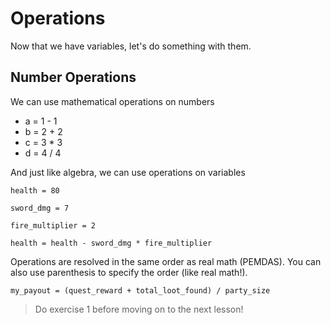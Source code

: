 # Operations

Now that we have variables, let's do something with them.

## Number Operations
We can use mathematical operations on numbers
- a = 1 - 1
- b = 2 + 2
- c = 3 * 3
- d = 4 / 4

And just like algebra, we can use operations on variables

```
health = 80

sword_dmg = 7

fire_multiplier = 2

health = health - sword_dmg * fire_multiplier
```

Operations are resolved in the same order as real math (PEMDAS). You can also use parenthesis to specify the order (like real math!).

```
my_payout = (quest_reward + total_loot_found) / party_size
```

> Do exercise 1 before moving on to the next lesson!
